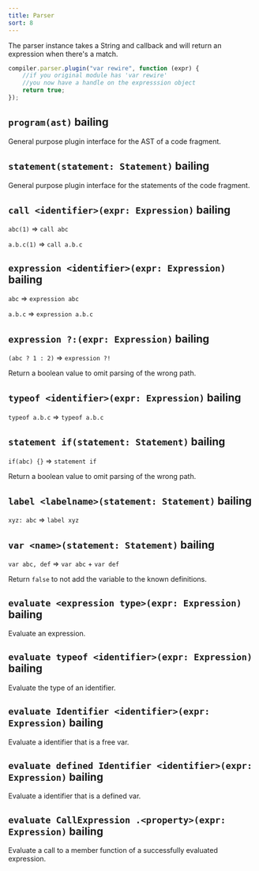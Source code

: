 ```yaml
---
title: Parser
sort: 8
---
```


The parser instance takes a String and callback and will return an expression when there's a match.

```javascript
compiler.parser.plugin("var rewire", function (expr) {
    //if you original module has 'var rewire'
    //you now have a handle on the expresssion object
    return true;
});
```

## `program(ast)` bailing

General purpose plugin interface for the AST of a code fragment.

## `statement(statement: Statement)` bailing

General purpose plugin interface for the statements of the code fragment.

## `call <identifier>(expr: Expression)` bailing

`abc(1)` => `call abc`

`a.b.c(1)` => `call a.b.c`

## `expression <identifier>(expr: Expression)` bailing

`abc` => `expression abc`

`a.b.c` => `expression a.b.c`

## `expression ?:(expr: Expression)` bailing

`(abc ? 1 : 2)` => `expression ?!`

Return a boolean value to omit parsing of the wrong path.

## `typeof <identifier>(expr: Expression)` bailing

`typeof a.b.c` => `typeof a.b.c`

## `statement if(statement: Statement)` bailing

`if(abc) {}` => `statement if`

Return a boolean value to omit parsing of the wrong path.

## `label <labelname>(statement: Statement)` bailing

`xyz: abc` => `label xyz`

## `var <name>(statement: Statement)` bailing

`var abc, def` => `var abc` + `var def`

Return `false` to not add the variable to the known definitions.

## `evaluate <expression type>(expr: Expression)` bailing

Evaluate an expression.

## `evaluate typeof <identifier>(expr: Expression)` bailing

Evaluate the type of an identifier.

## `evaluate Identifier <identifier>(expr: Expression)` bailing

Evaluate a identifier that is a free var.

## `evaluate defined Identifier <identifier>(expr: Expression)` bailing

Evaluate a identifier that is a defined var.

## `evaluate CallExpression .<property>(expr: Expression)` bailing

Evaluate a call to a member function of a successfully evaluated expression.
